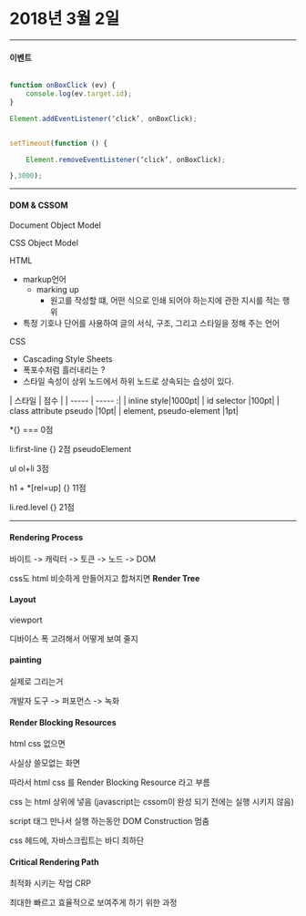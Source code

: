 # 2018년 3월 2일
___

#### 이벤트 

```javascript

function onBoxClick (ev) {
	console.log(ev.target.id);
}

Element.addEventListener(‘click’, onBoxClick);


setTimeout(function () {

	Element.removeEventListener(‘click’, onBoxClick);

},3000);

```

___
#### DOM & CSSOM

Document Object Model

CSS Object Model

HTML

- markup언어 
  - marking up 
	- 원고를 작성할 떄, 어떤 식으로 인쇄 되어야 하는지에 관한 지시를 적는 행위
- 특정 기호나 단어를 사용하여 글의 서식, 구조, 그리고 스타일을 정해 주는 언어

CSS

- Cascading Style Sheets
- 폭포수처럼 흘러내리는 ?
- 스타일 속성이 상위 노드에서 하위 노드로 상속되는 습성이 있다.

| 스타일          | 점수 |
| ----- | ----- :|
| inline style|1000pt|
| id selector	|100pt|
| class attribute pseudo 	|10pt|
| element, pseudo-element |1pt|

*{} === 0점

li:first-line {} 2점 pseudoElement

ul ol+li 3점

h1 + *[rel=up] {} 11점

li.red.level {} 21점

___

#### Rendering Process

바이트
->
캐릭터
->
토큰
->
노드
->
DOM

css도 html 비슷하게 만들어지고 합쳐지면 
**Render Tree**


#### Layout

viewport 

디바이스 폭 고려해서 어떻게 보여 줄지


#### painting 

실제로 그리는거

개발자 도구 -> 퍼포먼스 -> 녹화

#### Render Blocking Resources

html css 없으면

사실상 쓸모없는 화면

따라서 html css 를 Render Blocking Resource 라고 부름

css 는 html 상위에 넣음 (javascript는 cssom이 완성 되기 전에는 실행 시키지 않음)

script 태그 만나서 실행 하는동안 DOM Construction 멈춤

css 헤드에, 자바스크립트는 바디 최하단

#### Critical Rendering Path

최적화 시키는 작업 CRP

최대한 빠르고 효율적으로 보여주게 하기 위한 과정

